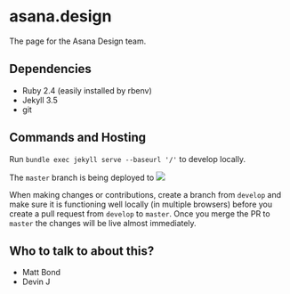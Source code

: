 # asana.design
The page for the Asana Design team.

## Dependencies

- Ruby 2.4 (easily installed by rbenv)
- Jekyll 3.5
- git

## Commands and Hosting
Run `bundle exec jekyll serve --baseurl '/'` to develop locally.

The `master` branch is being deployed to ![](https://asana.design)

When making changes or contributions, create a branch from `develop` and make sure it is functioning well locally (in multiple browsers) before you create a pull request from `develop` to `master`. Once you merge the PR to `master` the changes will be live almost immediately.

## Who to talk to about this?

- Matt Bond
- Devin J
